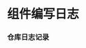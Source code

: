 # 组件编写日志

### 仓库日志记录
<div class="demo-box">
  <div class="demo-block" style="margin: 30px;">
    <wzc_timeline>
        <wzc_timeline_option key="20" timestamp="时间日志" size="20px" >
            <div v-html="`<p>组件编写</p>`"></div>
        </wzc_timeline_option>
        <wzc_timeline_option key="19" timestamp="Feb 1, 2021 (2021年 2月 1日)" size="16px" icon="fa-eyedropper">
            <div v-html="`<p>将组件发布到npm，并适配markdown文件中的组件使用</p>
            <p>更新npm中组件，使得element-resize-detector不需要独立下载</p>
            <p>配置markdown解析，使得markdown中可以插入组件标签</p>`"></div>
        </wzc_timeline_option>
        <wzc_timeline_option key="18" timestamp="Jan 31, 2021 (2021年 1月 31日)" size="16px" icon="fa-history">
            <div v-html="`<p>完成折叠组件，图片播放组件</p>`"></div>
        </wzc_timeline_option>
        <wzc_timeline_option key="17" timestamp="Jan 28, 2021 (2021年 1月 28日)" size="16px" icon="fa-cutlery">
            <div v-html="`<p>折叠窗口编写</p>
            <p>增加一个分割线竖直显示例子</p>`"></div>
        </wzc_timeline_option>
        <wzc_timeline_option key="16" timestamp="Jan 27, 2021 (2021年 1月 27日)" size="16px" icon="fa-crosshairs">
            <div v-html="`<p>编写分割线组件</p><p>分割线组件完成，修改时间轴组件名称</p>`"></div>
        </wzc_timeline_option>
        <wzc_timeline_option key="15" timestamp="Jan 26, 2021 (2021年 1月 26日)" size="16px" icon="fa-cogs">
            <div v-html="`<p>时间轴组件编写即将完成</p><p>完成时间轴组件</p>`"></div>
        </wzc_timeline_option>
        <wzc_timeline_option key="14" timestamp="Jan 25, 2021 (2021年 1月 25日)" size="16px" icon="fa-cloud-upload">
            <div v-html="`<p>滑块组件完成，开始时间线组件</p>`"></div>
        </wzc_timeline_option>
        <wzc_timeline_option key="13" timestamp="Jan 24, 2021 (2021年 1月 24日)" size="16px" icon="fa-cubes">
            <div v-html="`<p>完成colorPicker颜色选择器组件</p>
            <p>开始编写slider滑块组件</p>`"></div>
        </wzc_timeline_option>
        <wzc_timeline_option key="12" timestamp="Jan 22, 2021 (2021年 1月 22日)" size="16px" icon="fa-comments-o">
            <div v-html="`<p>颜色选择器</p>`"></div>
        </wzc_timeline_option>
        <wzc_timeline_option key="11" timestamp="Jan 21, 2021 (2021年 1月 21日)" size="16px" icon="fa-cc">
            <div v-html="`<p>颜色选择器组件提升，颜色选择器编写</p>`"></div>
        </wzc_timeline_option>
        <wzc_timeline_option key="10" timestamp="Jan 20, 2021 (2021年 1月 20日)" size="16px" icon="fa-check">
            <div v-html="`<p>继续编写颜色选择器组件</p>`"></div>
        </wzc_timeline_option>
        <wzc_timeline_option key="9" timestamp="Jan 19, 2021 (2021年 1月 19日)" size="16px" icon="fa-certificate">
            <div v-html="`<p>开始搭建折叠面板collapse</p>
            <p>开始搭建颜色选择器colorpicker</p>
            <p>完善组件页面日志vue-router的路由</p>`"></div>
        </wzc_timeline_option>
        <wzc_timeline_option key="8" timestamp="Jan 17, 2021 (2021年 1月 14日)" size="16px" icon="fa-cloud">
            <div v-html="`<p>完成switch开关组件</p>`"></div>
        </wzc_timeline_option>
        <wzc_timeline_option key="7" timestamp="Jan 16, 2021 (2021年 1月 16日)" size="16px" icon="fa-child">
            <div v-html="`<p>switch开关组件编写</p>`"></div>
        </wzc_timeline_option>
        <wzc_timeline_option key="6" timestamp="Jan 15, 2021 (2021年 1月 15日)" size="16px" icon="fa-bolt">
            <div v-html="`<p>按钮组件完成，添加按钮点击加载样式和禁用按钮样式</p>`"></div>
        </wzc_timeline_option>
        <wzc_timeline_option key="5" timestamp="Jan 14, 2021 (2021年 1月 14日)" size="16px" icon="fa-car">
            <div v-html="`<p>新增按钮组件</p>`"></div>
        </wzc_timeline_option>
        <wzc_timeline_option key="4" timestamp="Jan 13, 2021 (2021年 1月 13日)" size="16px" icon="fa-beer">
            <div v-html="`<p>下一步准备写按钮组件</p>
            <p>select组件完成</p>`"></div>
        </wzc_timeline_option>
        <wzc_timeline_option key="3" timestamp="Jan 12, 2021 (2021年 1月 12日)" size="16px" icon="fa-wpexplorer">
            <div v-html="`<p>修改选择器</p>
            <p>更新完成选择器组件</p>
            <p>2021/1/12 更新，添加新组件</p>
            <p>markdown文件解析显示尝试，为之后markdown文件显示到页面进行准备，选择使用font-awesome图标库，以及markdown文件样式解析使用github-markdown-css</p>`"></div>
        </wzc_timeline_option>
        <wzc_timeline_option key="2" timestamp="Jan 11, 2021 (2021年 1月 11日)" size="16px" icon="fa-telegram">
            <div v-html="`<p>这是一次新的提交</p>
            <p>修改选择器组件颜色</p>`"></div>
        </wzc_timeline_option>
        <wzc_timeline_option key="1" timestamp="Jan 8, 2021 (2021年 1月 8日)" size="16px" icon="fa-free-code-camp">
            <div v-html="`<p>初始化GitHub仓库，开始创建项目</p>
            <p>使用vue cli4来搭建项目模板，配置TortoiseGit来进行项目的提交和拉取</p>
            <p>创建Select选择器文件夹，初步搭建选择器组件</p>`"></div>
        </wzc_timeline_option>
    </wzc_timeline>
  </div>
</div>